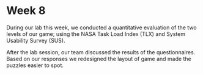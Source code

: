# Week 8

During our lab this week, we conducted a quantitative evaluation of the two levels of our game; using the NASA Task Load Index (TLX) and System Usability Survey (SUS).



After the lab session, our team discussed the results of the questionnaires. Based on our responses we redesigned the layout of game and made the puzzles easier to spot. 
